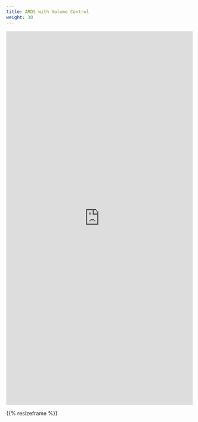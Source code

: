 ```yaml
---
title: ARDS with Volume Control
weight: 30
---
```


<iframe id='frame' src="https://iculearning.com/api/vc/?compliance=0.02" width="500", height="1000", frameborder="0"></iframe>

{{% resizeframe %}}
